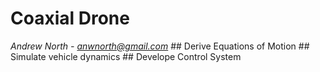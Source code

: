 # Coaxial Drone
*Andrew North - anwnorth@gmail.com*
    ## Derive Equations of Motion
        ## Simulate vehicle dynamics 
            ## Develope Control System

